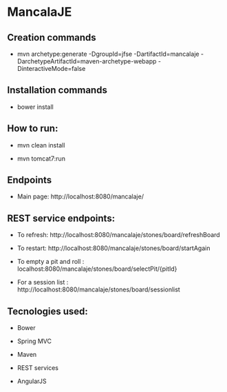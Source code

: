 # MancalaJE

## Creation commands

* mvn archetype:generate -DgroupId=jfse -DartifactId=mancalaje -DarchetypeArtifactId=maven-archetype-webapp -DinteractiveMode=false

## Installation commands

* bower install

## How to run:

* mvn clean install

* mvn tomcat7:run

## Endpoints

* Main page: http://localhost:8080/mancalaje/

## REST service endpoints:

* To refresh: http://localhost:8080/mancalaje/stones/board/refreshBoard

* To restart: http://localhost:8080/mancalaje/stones/board/startAgain

* To empty a pit and roll : localhost:8080/mancalaje/stones/board/selectPit/{pitId}

* For a session list : http://localhost:8080/mancalaje/stones/board/sessionlist

## Tecnologies used:

* Bower

* Spring MVC

* Maven

* REST services

* AngularJS
